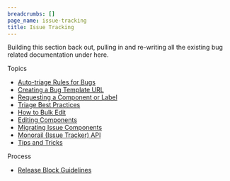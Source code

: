 ```yaml
---
breadcrumbs: []
page_name: issue-tracking
title: Issue Tracking
---
```


Building this section back out, pulling in and re-writing all the existing bug
related documentation under here.

Topics

*   [Auto-triage Rules for Bugs](/issue-tracking/autotriage)
*   [Creating a Bug Template
            URL](/issue-tracking/creating-a-bug-template-url)
*   [Requesting a Component or
            Label](/issue-tracking/requesting-a-component-or-label)
*   [Triage Best
            Practices](/for-testers/bug-reporting-guidelines/triage-best-practices)
*   [How to Bulk Edit](/issue-tracking/how-to-bulk-edit)
*   [Editing Components](/issue-tracking/editing-components)
*   [Migrating Issue
            Components](/issue-tracking/migrating-issue-components)
*   [Monorail (Issue Tracker)
            API](https://chromium.googlesource.com/infra/infra/+/HEAD/appengine/monorail/doc/api.md)
*   [Tips and Tricks](/issue-tracking/tips-and-tricks)

Process

*   [Release Block Guidelines](/issue-tracking/release-block-guidelines)
